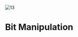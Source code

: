 ![13](https://github.com/manningstinson/holbertonschool-low_level_programming/assets/104523090/d594fd44-6d9e-4410-8ae0-6b83cc9efb1d)
# Bit Manipulation
